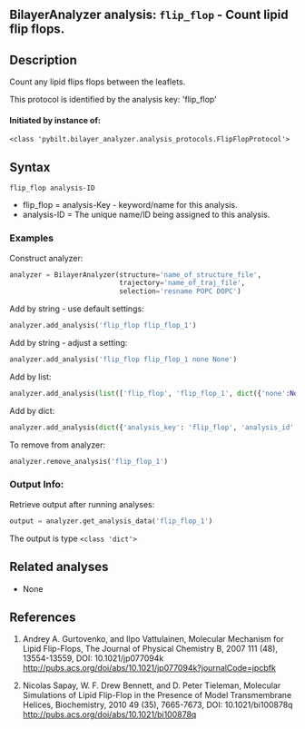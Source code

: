 ## BilayerAnalyzer analysis: ```flip_flop``` - Count lipid flip flops.
 
## Description
 
Count any lipid flips flops between the leaflets.

This protocol is identified by the analysis key: 'flip_flop'


#### Initiated by instance of:
 
    <class 'pybilt.bilayer_analyzer.analysis_protocols.FlipFlopProtocol'>

## Syntax

```
flip_flop analysis-ID
```
* flip_flop = analysis-Key - keyword/name for this analysis.
* analysis-ID = The unique name/ID being assigned to this analysis.

### Examples
Construct analyzer:
```python
analyzer = BilayerAnalyzer(structure='name_of_structure_file',
                           trajectory='name_of_traj_file',
                           selection='resname POPC DOPC')
```
 
Add by string - use default settings:
```python
analyzer.add_analysis('flip_flop flip_flop_1') 
```
 
Add by string - adjust a setting: 
```python
analyzer.add_analysis('flip_flop flip_flop_1 none None')
```
 
Add by list:
```python
analyzer.add_analysis(list(['flip_flop', 'flip_flop_1', dict({'none':None})]))
```
 
Add by dict: 
```python
analyzer.add_analysis(dict({'analysis_key': 'flip_flop', 'analysis_id': 'flip_flop_1','analysis_settings':dict({'none':None})}))
```
 
To remove from analyzer: 
```python
analyzer.remove_analysis('flip_flop_1')
```
 
### Output Info:
Retrieve output after running analyses:
```python
output = analyzer.get_analysis_data('flip_flop_1')
```
 
The output is type ```<class 'dict'>```
 
## Related analyses
* None

## References

1. Andrey A. Gurtovenko, and Ilpo Vattulainen, Molecular Mechanism
for Lipid Flip-Flops, The Journal of Physical Chemistry B, 2007
111 (48), 13554-13559, DOI: 10.1021/jp077094k
http://pubs.acs.org/doi/abs/10.1021/jp077094k?journalCode=jpcbfk

2. Nicolas Sapay, W. F. Drew Bennett, and D. Peter Tieleman,
Molecular Simulations of Lipid Flip-Flop in the Presence of
Model Transmembrane Helices, Biochemistry, 2010 49 (35),
7665-7673, DOI: 10.1021/bi100878q
http://pubs.acs.org/doi/abs/10.1021/bi100878q
